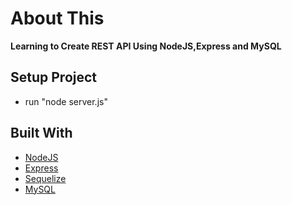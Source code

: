 # About This

<b>Learning to Create REST API Using NodeJS,Express and MySQL</b>

## Setup Project

- run "node server.js"

## Built With

- [NodeJS](https://nodejs.org/en/)
- [Express](https://expressjs.com/)
- [Sequelize](https://sequelize.org/)
- [MySQL](https://www.mysql.com/)



